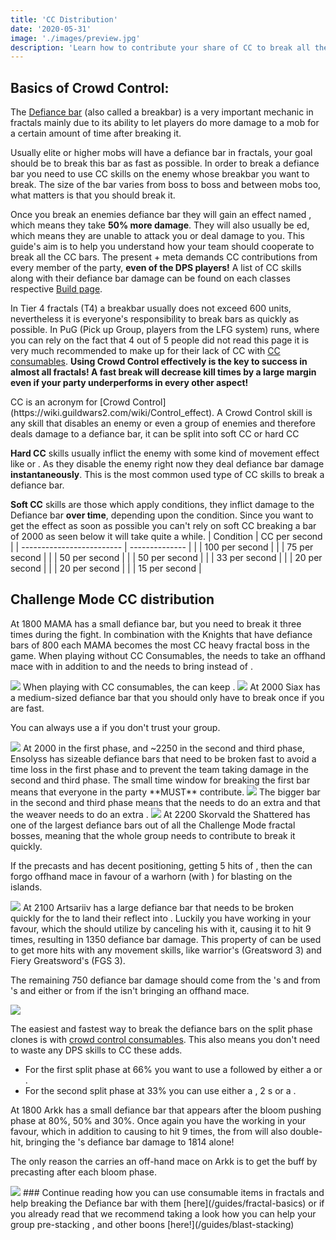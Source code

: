 ```yaml
---
title: 'CC Distribution'
date: '2020-05-31'
image: './images/preview.jpg'
description: 'Learn how to contribute your share of CC to break all the bars.'
---
```

 
## Basics of Crowd Control:

<Grid>
<GridItem sm="6">
<Card title="What is a Defiance bar?">

The [Defiance bar](https://wiki.guildwars2.com/wiki/Defiance_bar) (also called a breakbar) is a very important mechanic in fractals mainly due to its ability to let players do more damage to a mob for a certain amount of time after breaking it. 

Usually elite or higher mobs will have a defiance bar in fractals, your goal should be to break this bar as fast as possible. In order to break a defiance bar you need to use CC skills on the enemy whose breakbar you want to break. The size of the bar varies from boss to boss and between mobs too, what matters is that you should break it. 

Once you break an enemies defiance bar they will gain an effect named <Effect name="exposed"/>, which means they take **50% more damage**. They will also usually be <Effect name="Stun"/>ed, which means they are unable to attack you or deal damage to you.
</Card>
This guide's aim is to help you understand how your team should cooperate to break all the CC bars. 
The present <Specialization name="firebrand"/> + <Specialization name="renegade"/> meta demands CC contributions from every member of the party, **even of the DPS players!** 
A list of CC skills along with their defiance bar damage can be found on each classes respective [Build page](/builds). 

In Tier 4 fractals (T4) a breakbar usually does not exceed 600 units, nevertheless it is everyone's responsibility to break bars as quickly as possible. 
In PuG (Pick up Group, players from the LFG system) runs, where you can rely on the fact that 4 out of 5 people did not read this page it is very much recommended to make up for their lack of CC with [CC consumables](/guides/consumables).
<Message>
**Using Crowd Control effectively is the key to success in almost all fractals! A fast break will decrease kill times by a large margin even if your party underperforms in every other aspect!**
</Message>
</GridItem>

<GridItem sm="6">
<Card title="What does CC mean?">
CC is an acronym for [Crowd Control](https://wiki.guildwars2.com/wiki/Control_effect). A Crowd Control skill is any skill that disables an enemy or even a group of enemies and therefore deals damage to a defiance bar, it can be split into soft CC or hard CC

**Hard CC** skills usually inflict the enemy with some kind of movement effect like <Effect name="Stun"/> or <Effect name="Knockback"/>. As they disable the enemy right now they deal defiance bar damage **instantaneously**. This is the most common used type of CC skills to break a defiance bar.

**Soft CC** skills are those which apply conditions, they inflict damage to the Defiance bar **over time**, depending upon the condition. Since you want to get the <Effect name="exposed"/> effect as soon as possible you can't rely on soft CC breaking a bar of 2000 as seen below it will take quite a while.
</Card>
<Card title="Soft CC table">
| Condition       | CC per second |
| ------------------------- | -------------- |
| <Condition name="Fear"/> | 100 per second | 
| <Condition name="Taunt"/> | 75 per second |
| <Condition name="Immobile"/> | 50 per second |
| <Condition name="slow"/> | 50 per second |
| <Condition name="chilled"/> | 33 per second |
| <Condition name="blind"/> | 20 per second |
| <Condition name="Weakness"/> | 20 per second |
| <Condition name="Crippled"/> | 15 per second |
</Card>
</GridItem>
</Grid>

## Challenge Mode CC distribution
<Tabs>

<Tab title="Mama">
<Divider text="MAMA"/>

At 1800 MAMA has a small defiance bar, but you need to break it three times during the fight. In combination with the Knights that have defiance bars of 800 each MAMA becomes the most CC heavy fractal boss in the game. 
<Divider text="restricted"/>
When playing without CC Consumables, the <Specialization name="Berserker"/> needs to take an offhand mace with <Item id="24639"/> in addition to <Skill name="wildblow"/> and the <Specialization name="firebrand"/> needs to bring <Skill name="HammerofWisdom"/> instead of <Skill name="sword of justice"/>.

<Image src="./images/mama_restricted.png" caption="Restricted Mama CC distribution"/>
<Divider text="unrestricted"/>
When playing with CC consumables, the <Specialization name="firebrand"/> can keep <Skill name="sword of justice"/>.

<Image src="./images/mama_unrestricted.png" caption="Unrestricted Mama CC distribution with consumables"/>
</Tab>
<Tab title="Siax">
<Divider text="Siax"/>
At 2000 Siax has a medium-sized defiance bar that you should only have to break once if you are fast. 

You can always use a <Item name="metalrod"/> if you don't trust your group.

<Image src="./images/siax.png" caption="Siax CC distribution"/>
</Tab>
<Tab title="Ensolyss">
<Divider text="Ensolyss"/>
At 2000 in the first phase, and ~2250 in the second and third phase, Ensolyss has sizeable defiance bars that need to be broken fast to avoid a time loss in the first phase and to prevent the team taking damage in the second and third phase. The small time window for breaking the first bar means that everyone in the party **MUST** contribute.
<Divider text="phase 1"/>
<Image src="./images/enso_1.png" caption="Ensolyss Phase 1 CC distribution"/>
<Divider text="phase 2 and 3"/>
The bigger bar in the second and third phase means that the <Specialization name="Berserker"/>  needs to do an extra <Skill name="pommelbash"/> and that the weaver needs to do an extra <Skill name="polaricleap"/>.

<Image src="./images/enso_2.png" caption="Ensolyss Phase 2 and 3 CC distribution"/>

</Tab>

<Tab title="Skorvald">
<Divider text="Skorvald"/>
At 2200 Skorvald the Shattered has one of the largest defiance bars out of all the Challenge Mode fractal bosses, meaning that the whole group needs to contribute to break it quickly. 

If the <Specialization name="renegade"/> precasts <Skill name="Darkrazorsdaring"/> and has decent positioning, getting 5 hits of <Skill name="Surge of the mists"/>, then the <Specialization name="berserker"/> can forgo offhand mace in favour of a warhorn (with <Item id="24639"/>) for blasting <Boon name="Might"/> on the islands.

<Image src="./images/skorvald.png" caption="Skorvald CC distribution"/>
</Tab>
<Tab title="Artsariiv">
<Divider text="Artsariiv"/>
At 2100 Artsariiv has a large defiance bar that needs to be broken quickly for the <Specialization name="Soulbeast"/> to land their reflect into <Effect name="exposed"/>. Luckily you have <Effect name="hypernovalaunch"/> working in your favour, which the <Specialization name="renegade"/> should utilize by canceling his <Skill name="Surge of the mists"/> with it, causing it to hit 9 times, resulting in 1350 defiance bar damage. This property of <Effect name="hypernovalaunch"/> can be used to get more hits with any movement skills, like warrior's <Skill name="whirlwindattack"/> (Greatsword 3) and Fiery Greatsword's <Skill name="fierywhirl"/> (FGS 3).

The remaining 750 defiance bar damage should come from the <Specialization name="firebrand"/>'s <Skill name="Banesignet"/> and from <Specialization name="berserker"/>'s <Skill name="headbutt"/> and either <Skill name="Tremor"/> or <Skill name="updraft"/> from <Specialization name="weaver"/> if the <Specialization name="berserker"/> isn't bringing an offhand mace.  

<Image src="./images/artsariiv.png" caption="Artsariiv CC distribution"/>
<Divider text="split phase adds"/>

The easiest and fastest way to break the defiance bars on the split phase clones is with [crowd control consumables](/guides/consumables). This also means you don't need to waste any DPS skills to CC these adds.

- For the first split phase at 66% you want to use a <Item name="rock"/> followed by either a <Item name="termiteshovel"/> or <Item name="metalrod"/>.
- For the second split phase at 33% you can use either a <Item name="sentinelrifle"/>, 2 <Item name="rock"/>s or a <Item name="termiteshovel">.

</Tab>

<Tab title="Arkk">
<Divider text="Arkk"/>
At 1800 Arkk has a small defiance bar that appears after the bloom pushing phase at 80%, 50% and 30%. Once again you have the <Effect name="hypernovalaunch"/> working in your favour, which in addition to causing <Skill name="Surge of the mists"/> to hit 9 times, the <Effect name="Launch"/> from <Effect name="hypernovalaunch"/> will also double-hit, bringing the <Specialization name="renegade"/>'s defiance bar damage to 1814 alone!

The only reason the <Specialization name="berserker"/> carries an off-hand mace on Arkk is to get the <Item name="severance"/> buff by precasting <Skill name="Tremor"/> after each bloom phase.

<Image src="./images/arkk.png" caption="Arkk CC distribution"/>
</Tab>
</Tabs>

<Divider text="What now?"/>
### Continue reading how you can use consumable items in fractals and help breaking the Defiance bar with them [here](/guides/fractal-basics) or if you already read that we recommend taking a look how you can help your group pre-stacking <Boon name="might"/>, <Boon name="Fury"/> and other boons [here!](/guides/blast-stacking)
